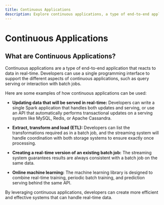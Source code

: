 ```yaml
---
title: Continuous Applications
description: Explore continuous applications, a type of end-to-end application that responds to data in real-time. Immerse yourself in the dynamic world of applications designed to adapt and react to data as it unfolds in real-time. 
---
```


# Continuous Applications

## What are Continuous Applications?
Continuous applications are a type of end-to-end application that reacts to data in real-time. Developers can use a single programming interface to support the different aspects of continuous applications, such as query serving or interaction with batch jobs.

Here are some examples of how continuous applications can be used:

- **Updating data that will be served in real-time:** Developers can write a single Spark application that handles both updates and serving, or use an API that automatically performs transactional updates on a serving system like MySQL, Redis, or Apache Cassandra.

- **Extract, transform and load (ETL):** Developers can list the transformations required as in a batch job, and the streaming system will handle coordination with both storage systems to ensure exactly once processing.

- **Creating a real-time version of an existing batch job:** The streaming system guarantees results are always consistent with a batch job on the same data.

- **Online machine learning:** The machine learning library is designed to combine real-time training, periodic batch training, and prediction serving behind the same API.

By leveraging continuous applications, developers can create more efficient and effective systems that can handle real-time data.
